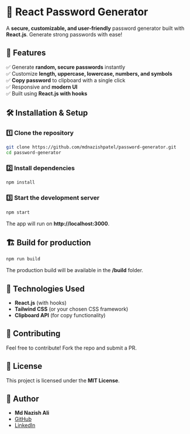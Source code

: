 
# 🔐 React Password Generator

A **secure, customizable, and user-friendly** password generator built with **React.js**. Generate strong passwords with ease!

## 🚀 Features

✅ Generate **random, secure passwords** instantly  
✅ Customize **length, uppercase, lowercase, numbers, and symbols**  
✅ **Copy password** to clipboard with a single click  
✅ Responsive and **modern UI**  
✅ Built using **React.js with hooks**


## 🛠️ Installation & Setup

### 1️⃣ Clone the repository
```sh
git clone https://github.com/mdnazishpatel/password-generator.git
cd password-generator
```

### 2️⃣ Install dependencies
```sh
npm install
```

### 3️⃣ Start the development server
```sh
npm start
```
The app will run on **http://localhost:3000**.

## 🏗️ Build for production
```sh
npm run build
```
The production build will be available in the **/build** folder.

## 🔧 Technologies Used
- **React.js** (with hooks)
- **Tailwind CSS** (or your chosen CSS framework)
- **Clipboard API** (for copy functionality)


## 🤝 Contributing
Feel free to contribute! Fork the repo and submit a PR.

## 📜 License
This project is licensed under the **MIT License**.

## 👤 Author
- **Md Nazish Ali**  
- [GitHub](https://github.com/mdnazishpatel)
- [LinkedIn](https://www.linkedin.com/in/nazish-patel-8a71272a0)
